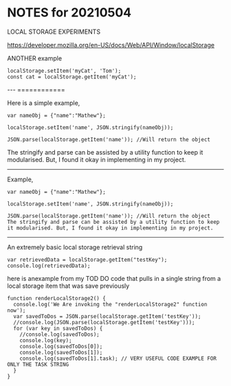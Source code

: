 # NOTES for 20210504

LOCAL STORAGE EXPERIMENTS

https://developer.mozilla.org/en-US/docs/Web/API/Window/localStorage

ANOTHER example

```
localStorage.setItem('myCat', 'Tom');
const cat = localStorage.getItem('myCat');
```


--- ============

Here is a simple example,

```
var nameObj = {"name":"Mathew"};

localStorage.setItem('name', JSON.stringify(nameObj));

JSON.parse(localStorage.getItem('name')); //Will return the object
```

The stringify and parse can be assisted by a utility function to keep it modularised. But, I found it okay in implementing in my project.



---

Example,

```
var nameObj = {"name":"Mathew"};

localStorage.setItem('name', JSON.stringify(nameObj));

JSON.parse(localStorage.getItem('name')); //Will return the object
The stringify and parse can be assisted by a utility function to keep it modularised. But, I found it okay in implementing in my project.
```


---

An extremely basic local storage retrieval string

```
var retrievedData = localStorage.getItem("testKey");
console.log(retrievedData);
```

here is anexample from my TOD DO code that pulls in a single string from a local storage item that was save previously 

```
function renderLocalStorage2() {
  console.log('We Are invoking the "renderLocalStorage2" function now');
  var savedToDos = JSON.parse(localStorage.getItem('testKey'));
  //console.log(JSON.parse(localStorage.getItem('testKey')));
  for (var key in savedToDos) {
    //console.log(savedToDos);
    console.log(key);
    console.log(savedToDos[0]);
    console.log(savedToDos[1]);
    console.log(savedToDos[1].task); // VERY USEFUL CODE EXAMPLE FOR ONLY THE TASK STRING
  }
}

```